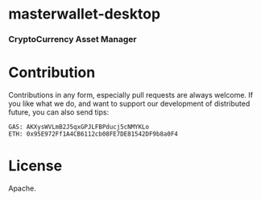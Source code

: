 #  masterwallet-desktop

### CryptoCurrency Asset Manager


# Contribution

Contributions in any form, especially pull requests are always welcome.
If you like what we do, and want to support our development of distributed future, you can also send tips:
```
GAS: AKXysWVLmB2J5qxGPJLFBPducj5cNMYKLo
ETH: 0x95E972Ff1A4CB6112cb08FE7DE81542DF9b8a0F4
```

# License
Apache.